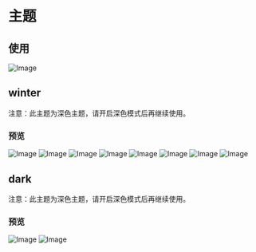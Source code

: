 # 主题

## 使用
![Image](https://s1.ax1x.com/2022/05/18/OT0PfA.png)
## winter
注意：此主题为深色主题，请开启深色模式后再继续使用。
### 预览
![Image](https://s1.ax1x.com/2022/05/18/OoT7OU.png)
![Image](https://s1.ax1x.com/2022/05/18/OoTTyT.png)
![Image](https://s1.ax1x.com/2022/05/18/OoTolV.png)
![Image](https://s1.ax1x.com/2022/05/18/OoTIS0.png)
![Image](https://s1.ax1x.com/2022/05/18/OoTbmF.png)
![Image](https://s1.ax1x.com/2022/05/18/OoTqw4.png)
![Image](https://s1.ax1x.com/2022/05/18/OoT4Wq.png)
![Image](https://s1.ax1x.com/2022/05/18/OoTLTJ.png)

## dark
注意：此主题为深色主题，请开启深色模式后再继续使用。
### 预览
![Image](https://s1.ax1x.com/2022/08/26/v26mNt.png)
![Image](https://s1.ax1x.com/2022/08/26/v26eAI.png)

